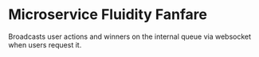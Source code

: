
# Microservice Fluidity Fanfare

Broadcasts user actions and winners on the internal queue via
websocket when users request it.
